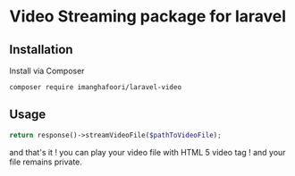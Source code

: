 # Video Streaming package for laravel

## Installation

Install via Composer

    composer require imanghafoori/laravel-video

## Usage

```php
return response()->streamVideoFile($pathToVideoFile);
```

and that's it ! you can play your video file with HTML 5 video tag !
and your file remains private.
